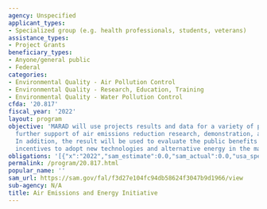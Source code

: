 ```yaml
---
agency: Unspecified
applicant_types:
- Specialized group (e.g. health professionals, students, veterans)
assistance_types:
- Project Grants
beneficiary_types:
- Anyone/general public
- Federal
categories:
- Environmental Quality - Air Pollution Control
- Environmental Quality - Research, Education, Training
- Environmental Quality - Water Pollution Control
cfda: '20.817'
fiscal_year: '2022'
layout: program
objective: 'MARAD will use projects results and data for a variety of purposes including
  further support of air emissions reduction research, demonstration, and pilot projects.
  In addition, the result will be used to evaluate the public benefits of providing
  incentives to adopt new technologies and alternative energy in the maritime sector. '
obligations: '[{"x":"2022","sam_estimate":0.0,"sam_actual":0.0,"usa_spending_actual":1765990.0},{"x":"2023","sam_estimate":0.0,"sam_actual":0.0,"usa_spending_actual":1536826.93},{"x":"2024","sam_estimate":0.0,"sam_actual":0.0,"usa_spending_actual":0.0}]'
permalink: /program/20.817.html
popular_name: ''
sam_url: https://sam.gov/fal/f3d27e104fc94db58624f3047b9d1966/view
sub-agency: N/A
title: Air Emissions and Energy Initiative
---
```


